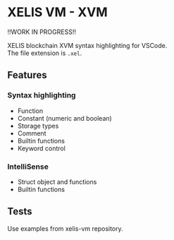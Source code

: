 # XELIS VM - XVM

!!WORK IN PROGRESS!!

XELIS blockchain XVM syntax highlighting for VSCode.  
The file extension is `.xel`.

## Features

### Syntax highlighting

- Function
- Constant (numeric and boolean)
- Storage types
- Comment
- Builtin functions
- Keyword control

### IntelliSense

- Struct object and functions
- Builtin functions

## Tests

Use examples from xelis-vm repository.
